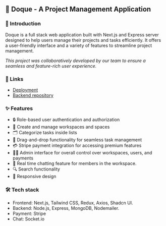 ## 📝 Doque - A Project Management Application

### 🚀 Introduction

Doque is a full stack web application built with Next.js and Express server designed to help users manage their projects and tasks efficiently. It offers a user-friendly interface and a variety of features to streamline project management.

_This project was collaboratively developed by our team to ensure a seamless and feature-rich user experience._

### 🔗 Links
 - [Deployment](https://doque.vercel.app/)
 - [Backend repository](https://github.com/anaspxr/doque-backend)

### ✨ Features
 - 🔒 Role-based user authentication and authorization
 - 🏢 Create and manage workspaces and spaces
 - 🗂️ Categorize tasks inside lists
 - 🎯 Drag-and-drop functionality for seamless task management
 - 💳 Stripe payment integration for accessing premium features
 - 👩‍💻 Admin interface for overall control over workspaces, users, and payments
 - 💬 Real time chatting feature for members in the workspace.
 - 🔍 Search functionality
 - 📱 Responsive design

### 🛠️ Tech stack
   - Frontend: Next.js, Tailwind CSS, Redux, Axios, Shadcn UI.
   - Backend: Node.js, Express, MongoDB, Nodemailer.
   - Payment: Stripe
   - Chat: Socket.io
